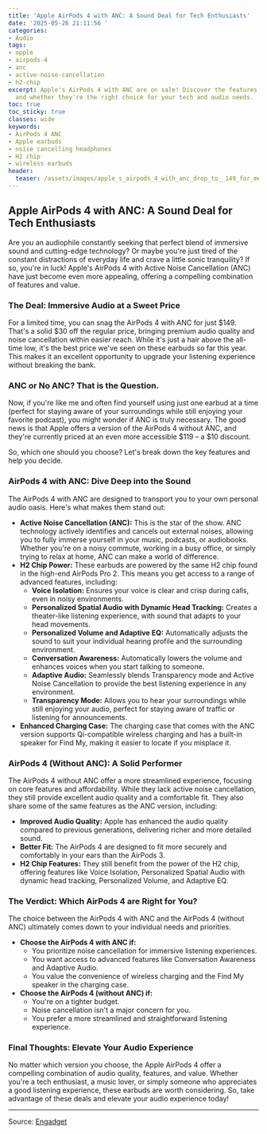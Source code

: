 ```yaml
---
title: 'Apple AirPods 4 with ANC: A Sound Deal for Tech Enthusiasts'
date: '2025-05-26 21:11:56 '
categories:
- Audio
tags:
- apple
- airpods-4
- anc
- active-noise-cancellation
- h2-chip
excerpt: Apple's AirPods 4 with ANC are on sale! Discover the features, benefits,
  and whether they're the right choice for your tech and audio needs.
toc: true
toc_sticky: true
classes: wide
keywords:
- AirPods 4 ANC
- Apple earbuds
- noise cancelling headphones
- H2 chip
- wireless earbuds
header:
  teaser: /assets/images/apple_s_airpods_4_with_anc_drop_to__149_for_memori_20250526211156.jpg
---
```


## Apple AirPods 4 with ANC: A Sound Deal for Tech Enthusiasts

Are you an audiophile constantly seeking that perfect blend of immersive sound and cutting-edge technology? Or maybe you're just tired of the constant distractions of everyday life and crave a little sonic tranquility? If so, you're in luck! Apple's AirPods 4 with Active Noise Cancellation (ANC) have just become even more appealing, offering a compelling combination of features and value.

### The Deal: Immersive Audio at a Sweet Price

For a limited time, you can snag the AirPods 4 with ANC for just $149. That's a solid $30 off the regular price, bringing premium audio quality and noise cancellation within easier reach. While it's just a hair above the all-time low, it's the best price we've seen on these earbuds so far this year. This makes it an excellent opportunity to upgrade your listening experience without breaking the bank.

### ANC or No ANC? That is the Question.

Now, if you're like me and often find yourself using just one earbud at a time (perfect for staying aware of your surroundings while still enjoying your favorite podcast), you might wonder if ANC is truly necessary. The good news is that Apple offers a version of the AirPods 4 without ANC, and they're currently priced at an even more accessible $119 – a $10 discount.

So, which one should you choose? Let's break down the key features and help you decide.

### AirPods 4 with ANC: Dive Deep into the Sound

The AirPods 4 with ANC are designed to transport you to your own personal audio oasis. Here's what makes them stand out:

*   **Active Noise Cancellation (ANC):** This is the star of the show. ANC technology actively identifies and cancels out external noises, allowing you to fully immerse yourself in your music, podcasts, or audiobooks. Whether you're on a noisy commute, working in a busy office, or simply trying to relax at home, ANC can make a world of difference.
*   **H2 Chip Power:** These earbuds are powered by the same H2 chip found in the high-end AirPods Pro 2. This means you get access to a range of advanced features, including:
    *   **Voice Isolation:** Ensures your voice is clear and crisp during calls, even in noisy environments.
    *   **Personalized Spatial Audio with Dynamic Head Tracking:** Creates a theater-like listening experience, with sound that adapts to your head movements.
    *   **Personalized Volume and Adaptive EQ:** Automatically adjusts the sound to suit your individual hearing profile and the surrounding environment.
    *   **Conversation Awareness:** Automatically lowers the volume and enhances voices when you start talking to someone.
    *   **Adaptive Audio:** Seamlessly blends Transparency mode and Active Noise Cancellation to provide the best listening experience in any environment.
    *   **Transparency Mode:** Allows you to hear your surroundings while still enjoying your audio, perfect for staying aware of traffic or listening for announcements.
*   **Enhanced Charging Case:** The charging case that comes with the ANC version supports Qi-compatible wireless charging and has a built-in speaker for Find My, making it easier to locate if you misplace it.

### AirPods 4 (Without ANC): A Solid Performer

The AirPods 4 without ANC offer a more streamlined experience, focusing on core features and affordability. While they lack active noise cancellation, they still provide excellent audio quality and a comfortable fit. They also share some of the same features as the ANC version, including:

*   **Improved Audio Quality:** Apple has enhanced the audio quality compared to previous generations, delivering richer and more detailed sound.
*   **Better Fit:** The AirPods 4 are designed to fit more securely and comfortably in your ears than the AirPods 3.
*   **H2 Chip Features:** They still benefit from the power of the H2 chip, offering features like Voice Isolation, Personalized Spatial Audio with dynamic head tracking, Personalized Volume, and Adaptive EQ.

### The Verdict: Which AirPods 4 are Right for You?

The choice between the AirPods 4 with ANC and the AirPods 4 (without ANC) ultimately comes down to your individual needs and priorities.

*   **Choose the AirPods 4 with ANC if:**
    *   You prioritize noise cancellation for immersive listening experiences.
    *   You want access to advanced features like Conversation Awareness and Adaptive Audio.
    *   You value the convenience of wireless charging and the Find My speaker in the charging case.
*   **Choose the AirPods 4 (without ANC) if:**
    *   You're on a tighter budget.
    *   Noise cancellation isn't a major concern for you.
    *   You prefer a more streamlined and straightforward listening experience.

### Final Thoughts: Elevate Your Audio Experience

No matter which version you choose, the Apple AirPods 4 offer a compelling combination of audio quality, features, and value. Whether you're a tech enthusiast, a music lover, or simply someone who appreciates a good listening experience, these earbuds are worth considering. So, take advantage of these deals and elevate your audio experience today!


---

Source: [Engadget](https://www.engadget.com/deals/apples-airpods-4-with-anc-drop-to-149-for-memorial-day-161120128.html?src=rss)